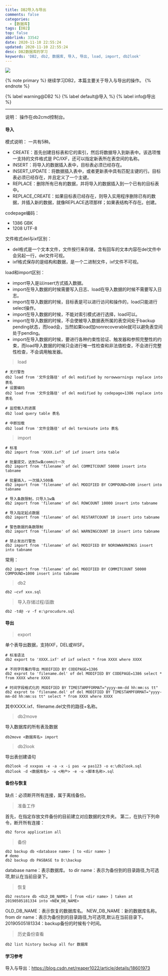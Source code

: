 ```yaml
---
title: DB2导入与导出
comments: false
categories:
  - [数据库]
tags: [DB2]
top: false
abbrlink: 33542
date: 2020-11-10 22:55:24
updated: 2020-11-10 22:55:24
desc: DB2数据库的学习
keywords: 'DB2, db2, 数据库, 导入, 导出, load, import, db2look'
---
```


![](/images/article_db2.jpg)

{% note primary %}
继续学习DB2，本篇主要关于导入与导出的操作。
{% endnote %}

{% label warning@DB2 %} {% label default@导入 %} {% label info@导出 %}

<!--more-->
<hr />

说明：
操作在db2cmd控制台。

#### 导入

模式说明：
一共有5种。
- CREATE：首先创建目标表和它的索引，然后将数据导入到新表中。该选项惟一支持的文件格式是 PC/IXF，还可以指定新表所在表空间的名称。
- INSERT：将导入的数据插入表中，目标表必须已经存在。
- INSERT_UPDATE：将数据插入表中，或者更新表中具有匹配主键的行。目标表必须已经存在，并且定义了一个主键。
- REPLACE：删除所有已有的数据，并将导入的数据插入到一个已有的目标表中。
- REPLACE_CREATE：如果目标表已经存在，则导入实用程序删除已有的数据，并插入新的数据，就像REPLACE选项那样；如果表结构不存在。创建。

codepage编码：
- 1386 GBK
- 1208 UTF-8

文件格式del与ixf区别：
- del格式是一个文本文件，文件按行来存储，含有回车的文本内容在del文件中会另起一行，del文件可视。
- ixf格式保存的是结构和数据，是一个二进制文件，ixf文件不可视。

load和import区别：
- import导入是以insert方式插入数据。
- import在导入数据的时候需要写入日志、load在导入数据的时候不需要写入日志。
- import在导入数据的时候，目标表是可以进行访问和操作的，load只能进行select操作。
- import在导入数据的时候，不能对索引模式进行选择，load可以。
- import在导入数据的时候，不会使被导入数据表所属的表空间处于backup pending状态，而load会，当然如果load加nonrecoverable就可以避免表空间处于pending。
- import在导入数据的时候，要进行各种约束性验证、触发器和参照完整性的约束，而load导入数据的时候只会进行唯一性检查和非法值检查，不会进行完整性检查，不会调用触发器。

> load

```
# 无行警告
db2 load from '文件全路径' of del modified by norowwarnings replace into 表名
# 设置编码
db2 load from '文件全路径' of del modified by codepage=1386 replace into 表名

# 监控载入的进展
db2 load query table 表名

# 中断加载
db2 load from '文件全路径' of del terminate into 表名
```

> import

```
# 标准
db2 import from 'XXXX.ixf' of ixf insert into table

# 批量提交，达到5w条commit一次
db2 import from 'filename' of del COMMITCOUNT 50000 insert into tabname

# 批量插入，一次插入500条
db2 import from 'filename' of del MODIFIED BY COMPOUND=500 insert into tabname

# 导入条数限制，只导入1w条
db2 import from 'filename' of del ROWCOUNT 10000 insert into tabname

# 导入指定起点数据
db2 import from 'filename' of del RESTARTCOUNT 10 insert into tabname

# 警告数据的条数限制
db2 import from 'filename' of del WARNINGCOUNT 10 insert into tabname

# 禁止发出行警告
db2 import from 'filename' of del MODIFIED BY NOROWWARNINGS insert into tabname
```

常用：
```
db2 import from 'filename' of del MODIFIED BY COMMITCOUNT 50000 COMPOUND=1000 insert into tabname
```

> db2
```
db2 –cvf xxx.sql
```

> 导入存储过程/函数

```
db2 -td@ -v -f e:\procudure.sql
```

#### 导出

> export

单个表导出数据，支持IXF，DEL或WSF。
```
# 标准语法
db2 export to 'XXXX.ixf' of ixf select * from XXXX where XXXX

# 不同字符集的导出 MODIFIED BY CODEPAGE=1386
db2 exprot to 'filename.del' of del MODIFIED BY CODEPAGE=1386 select * from XXXX where XXXX

# 时间字段格式化的 MODIFIED BY TIMESTAMPFORMAT="yyyy-mm-dd hh:mm:ss tt"
db2 exprot to 'filename.del' of del MODIFIED BY TIMESTAMPFORMAT="yyyy-mm-dd hh:mm:ss tt" select * from XXXX where XXXX
```
其中XXXX.ixf、filename.del文件的路径+名称。

> db2move

导入数据库的所有表及数据
```
db2move <数据库名> import
```

> db2look

导出表创建语句
```
db2look -d xxxpas -e -a -x -i pas -w pas123 -o e:\db2look.sql
db2look -d <数据库名> -u <用户> -e -o <脚本名称>.sql
```

#### 备份与恢复

缺点：必须断开所有连接，属于离线备份。

> 准备工作

首先，在指定存放文件备份的目前建立对应数据的文件夹。
第二，在执行下列命令，断开所有连接：
```
db2 force application all
```
> 备份

```
db2 backup db <database name> [ to <dir name> ]
# demo
db2 backup db PASBASE to D:\backup
```
database name：表示数据库。
to dir name：表示为备份到的目录路径,为可选项,默认在当前目录下。

> 恢复

```
db2 restore db <OLD_DB_NAME> [ from <dir name> ] taken at 20190505181334 into <NEW_DB_NAME>
```
OLD_DB_NAME：表示恢复的数据库名。
NEW_DB_NAME：新的数据库名称。
from dir name：表示为备份到的目录路径,为可选项,默认在当前目录下。
20190505181334：backup备份的时候有个时间。

> 历史备份查看

```
db2 list history backup all for 数据库
```

#### 学习参考

导入与导出：https://blog.csdn.net/reaper1022/article/details/18601973

